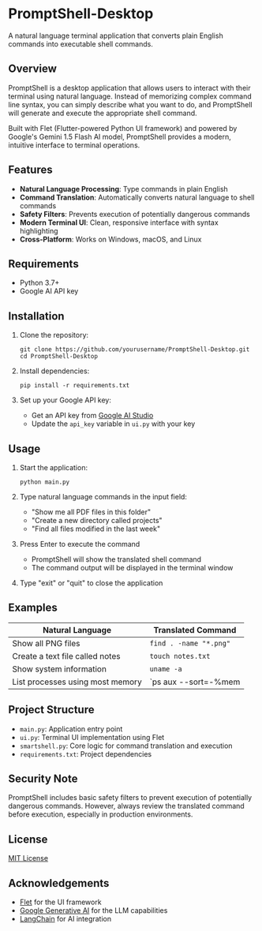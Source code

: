 # PromptShell-Desktop

A natural language terminal application that converts plain English commands into executable shell commands.

## Overview

PromptShell is a desktop application that allows users to interact with their terminal using natural language. Instead of memorizing complex command line syntax, you can simply describe what you want to do, and PromptShell will generate and execute the appropriate shell command.

Built with Flet (Flutter-powered Python UI framework) and powered by Google's Gemini 1.5 Flash AI model, PromptShell provides a modern, intuitive interface to terminal operations.

## Features

- **Natural Language Processing**: Type commands in plain English
- **Command Translation**: Automatically converts natural language to shell commands
- **Safety Filters**: Prevents execution of potentially dangerous commands
- **Modern Terminal UI**: Clean, responsive interface with syntax highlighting
- **Cross-Platform**: Works on Windows, macOS, and Linux

## Requirements

- Python 3.7+
- Google AI API key

## Installation

1. Clone the repository:
   ```
   git clone https://github.com/yourusername/PromptShell-Desktop.git
   cd PromptShell-Desktop
   ```

2. Install dependencies:
   ```
   pip install -r requirements.txt
   ```

3. Set up your Google API key:
   - Get an API key from [Google AI Studio](https://makersuite.google.com/)
   - Update the `api_key` variable in `ui.py` with your key

## Usage

1. Start the application:
   ```
   python main.py
   ```

2. Type natural language commands in the input field:
   - "Show me all PDF files in this folder"
   - "Create a new directory called projects"
   - "Find all files modified in the last week"

3. Press Enter to execute the command
   - PromptShell will show the translated shell command
   - The command output will be displayed in the terminal window

4. Type "exit" or "quit" to close the application

## Examples

| Natural Language | Translated Command |
|------------------|-------------------|
| Show all PNG files | `find . -name "*.png"` |
| Create a text file called notes | `touch notes.txt` |
| Show system information | `uname -a` |
| List processes using most memory | `ps aux --sort=-%mem | head` |

## Project Structure

- `main.py`: Application entry point
- `ui.py`: Terminal UI implementation using Flet
- `smartshell.py`: Core logic for command translation and execution
- `requirements.txt`: Project dependencies

## Security Note

PromptShell includes basic safety filters to prevent execution of potentially dangerous commands. However, always review the translated command before execution, especially in production environments.

## License

[MIT License](LICENSE)

## Acknowledgements

- [Flet](https://flet.dev/) for the UI framework
- [Google Generative AI](https://ai.google.dev/) for the LLM capabilities
- [LangChain](https://python.langchain.com/) for AI integration